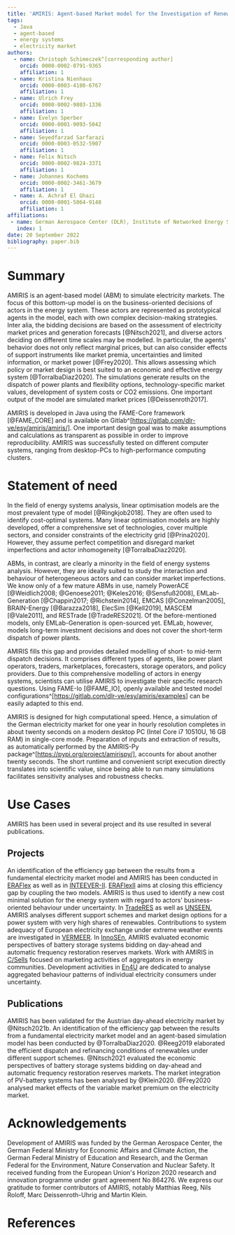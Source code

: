 ```yaml
---
title: 'AMIRIS: Agent-based Market model for the Investigation of Renewable and Integrated energy Systems'
tags:
  - Java
  - agent-based
  - energy systems
  - electricity market
authors:
  - name: Christoph Schimeczek^[corresponding author]
    orcid: 0000-0002-0791-9365
    affiliation: 1
  - name: Kristina Nienhaus
    orcid: 0000-0003-4180-6767
    affiliation: 1
  - name: Ulrich Frey
    orcid: 0000-0002-9803-1336
    affiliation: 1
  - name: Evelyn Sperber
    orcid: 0000-0001-9093-5042
    affiliation: 1
  - name: Seyedfarzad Sarfarazi
    orcid: 0000-0003-0532-5907
    affiliation: 1
  - name: Felix Nitsch
    orcid: 0000-0002-9824-3371
    affiliation: 1
  - name: Johannes Kochems
    orcid: 0000-0002-3461-3679
    affiliation: 1
  - name: A. Achraf El Ghazi
    orcid: 0000-0001-5064-9148
    affiliation: 1
affiliations:
 - name: German Aerospace Center (DLR), Institute of Networked Energy Systems, Curiestr. 4, 70563 Stuttgart, Germany
   index: 1
date: 20 September 2022
bibliography: paper.bib
---
```


# Summary
AMIRIS is an agent-based model (ABM) to simulate electricity markets.
The focus of this bottom-up model is on the business-oriented decisions of actors in the energy system.
These actors are represented as prototypical agents in the model, each with own complex decision-making strategies.
Inter alia, the bidding decisions are based on the assessment of electricity market prices and generation forecasts [@Nitsch2021], and diverse actors deciding on different time scales may be modelled.
In particular, the agents' behavior does not only reflect marginal prices, but can also consider effects of support instruments like market premia, uncertainties and limited information, or market power [@Frey2020].
This allows assessing which policy or market design is best suited to an economic and effective energy system [@TorralbaDiaz2020].
The simulations generate results on the dispatch of power plants and flexibility options, technology-specific market values, development of system costs or CO2 emissions.
One important output of the model are simulated market prices [@Deissenroth2017].

AMIRIS is developed in Java using the FAME-Core framework [@FAME_CORE] and is available on Gitlab^[https://gitlab.com/dlr-ve/esy/amiris/amiris/].
One important design goal was to make assumptions and calculations as transparent as possible in order to improve reproducibility.
AMIRIS was successfully tested on different computer systems, ranging from desktop-PCs to high-performance computing clusters.

# Statement of need
In the field of energy systems analysis, linear optimisation models are the most prevalent type of model [@Ringkjob2018].
They are often used to identify cost-optimal systems.
Many linear optimisation models are highly developed, offer a comprehensive set of technologies, cover multiple sectors, and consider constraints of the electricity grid [@Prina2020].
However, they assume perfect competition and disregard market imperfections and actor inhomogeneity [@TorralbaDiaz2020].

ABMs, in contrast, are clearly a minority in the field of energy systems analysis.
However, they are ideally suited to study the interaction and behaviour of heterogeneous actors and can consider market imperfections.
We know only of a few mature ABMs in use, namely PowerACE [@Weidlich2008; @Genoese2011; @Keles2016; @Sensfuß2008], EMLab-Generation [@Chappin2017; @Richstein2014], EMCAS [@Conzelman2005], BRAIN-Energy [@Barazza2018], ElecSim [@Kell2019], MASCEM [@Vale2011], and RESTrade [@TradeRES2021].
Of the before-mentioned models, only EMLab-Generation is open-sourced yet.
EMLab, however, models long-term investment decisions and does not cover the short-term dispatch of power plants.

AMIRIS fills this gap and provides detailed modelling of short- to mid-term dispatch decisions.
It comprises different types of agents, like power plant operators, traders, marketplaces, forecasters, storage operators, and policy providers.
Due to this comprehensive modelling of actors in energy systems, scientists can utilise AMIRIS to investigate their specific research questions.
Using FAME-Io [@FAME_IO], openly available and tested model configurations^[https://gitlab.com/dlr-ve/esy/amiris/examples] can be easily adapted to this end.

AMIRIS is designed for high computational speed.
Hence, a simulation of the German electricity market for one year in hourly resolution completes in about twenty seconds on a modern desktop PC (Intel Core i7 10510U, 16 GB RAM) in single-core mode.
Preparation of inputs and extraction of results, as automatically performed by the AMIRIS-Py package^[https://pypi.org/project/amirispy/], accounts for about another twenty seconds.
The short runtime and convenient script execution directly translates into scientific value, since being able to run many simulations facilitates sensitivity analyses and robustness checks.

# Use Cases
AMIRIS has been used in several project and its use resulted in several publications.

## Projects
An identification of the efficiency gap between the results from a fundamental electricity market model and AMIRIS has been conducted in [ERAFlex](https://www.enargus.de/detail/?id=397696) as well as in [INTEEVER-II](https://www.enargus.de/detail/?id=916102).
[ERAFlexII](https://www.enargus.de/detail/?id=2001065) aims at closing this efficiency gap by coupling the two models.
AMIRIS is thus used to identify a new cost minimal solution for the energy system with regard to actors’ business-oriented behaviour under uncertainty.
In [TradeRES](https://traderes.eu/) as well as [UNSEEN](https://www.enargus.de/detail/?id=1211199), AMIRIS analyses different support schemes and market design options for a power system with very high shares of renewables.
Contributions to system adequacy of European electricity exchange under extreme weather events are investigated in [VERMEER](https://www.enargus.de/detail/?id=1295220).
In [InnoSEn](https://www.enargus.de/detail/?id=398183), AMIRIS evaluated economic perspectives of battery storage systems bidding on day-ahead and automatic frequency restoration reserves markets.
Work with AMIRIS in [C/Sells](https://www.csells.net/en/) focused on marketing activities of aggregators in energy communities.
Development activities in [En4U](https://www.enargus.de/detail/?id=1449730) are dedicated to analyse aggregated behaviour patterns of individual electricity consumers under uncertainty.

## Publications
AMIRIS has been validated for the Austrian day-ahead electricity market by @Nitsch2021b.
An identification of the efficiency gap between the results from a fundamental electricity market model and an agent-based simulation model has been conducted by @TorralbaDiaz2020.
@Reeg2019 elaborated the efficient dispatch and refinancing conditions of renewables under different support schemes.
@Nitsch2021 evaluated the economic perspectives of battery storage systems bidding on day-ahead and automatic frequency restoration reserves markets.
The market integration of PV-battery systems has been analysed by @Klein2020.
@Frey2020 analysed market effects of the variable market premium on the electricity market.

# Acknowledgements
Development of AMIRIS was funded by the German Aerospace Center, the German Federal Ministry for Economic Affairs and Climate Action, the German Federal Ministry of Education and Research, and the German Federal for the Environment, Nature Conservation and Nuclear Safety.
It received funding from the European Union's Horizon 2020 research and innovation programme under grant agreement No 864276.
We express our gratitude to former contributors of AMIRIS, notably Matthias Reeg, Nils Roloff, Marc Deissenroth-Uhrig and Martin Klein.

# References
